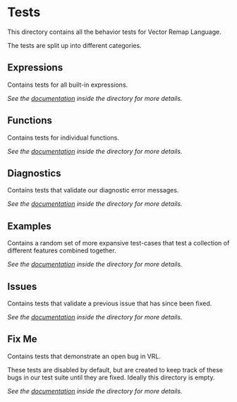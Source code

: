 # Tests

This directory contains all the behavior tests for Vector Remap Language.

The tests are split up into different categories.

## Expressions

Contains tests for all built-in expressions.

_See the [documentation](./expressions/README.md) inside the directory for more
details._

## Functions

Contains tests for individual functions.

_See the [documentation](./functions/README.md) inside the directory for more
details._

## Diagnostics

Contains tests that validate our diagnostic error messages.

_See the [documentation](./diagnostics/README.md) inside the directory for more
details._

## Examples

Contains a random set of more expansive test-cases that test a collection of
different features combined together.

_See the [documentation](./examples/README.md) inside the directory for more
details._

## Issues

Contains tests that validate a previous issue that has since been fixed.

_See the [documentation](./issues/README.md) inside the directory for more
details._

## Fix Me

Contains tests that demonstrate an open bug in VRL.

These tests are disabled by default, but are created to keep track of these bugs
in our test suite until they are fixed. Ideally this directory is empty.

_See the [documentation](./fixme/README.md) inside the directory for more
details._
